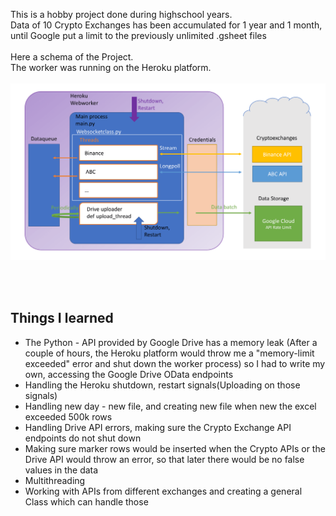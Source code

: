 This is a hobby project done during highschool years.<br>
Data of 10 Crypto Exchanges has been accumulated for 1 year and 1 month, <br>until Google put a limit to the previously unlimited .gsheet files
<br><br>
Here a schema of the Project.<br>
The worker was running on the Heroku platform.<br><br>
![](schema.png)

<br><br>
## Things I learned
- The Python - API provided by Google Drive has a memory leak (After a couple of hours, the Heroku platform would throw me a "memory-limit exceeded" error and shut down the worker process)
so I had to write my own, accessing the Google Drive OData endpoints
- Handling the Heroku shutdown, restart signals(Uploading on those signals)
- Handling new day - new file, and creating new file when new the excel exceeded 500k rows
- Handling Drive API errors, making sure the Crypto Exchange API endpoints do not shut down
- Making sure marker rows would be inserted when the Crypto APIs or the Drive API would throw an error, so that later there would be no false values in the data
- Multithreading
- Working with APIs from different exchanges and creating a general Class which can handle those


